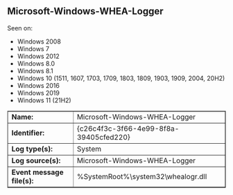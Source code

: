## Microsoft-Windows-WHEA-Logger

Seen on:
* Windows 2008
* Windows 7
* Windows 2012
* Windows 8.0
* Windows 8.1
* Windows 10 (1511, 1607, 1703, 1709, 1803, 1809, 1903, 1909, 2004, 20H2)
* Windows 2016
* Windows 2019
* Windows 11 (21H2)

<table border="1" class="docutils">
  <tbody>
    <tr>
      <td><b>Name:</b></td>
      <td>Microsoft-Windows-WHEA-Logger</td>
    </tr>
    <tr>
      <td><b>Identifier:</b></td>
      <td>{c26c4f3c-3f66-4e99-8f8a-39405cfed220}</td>
    </tr>
    <tr>
      <td><b>Log type(s):</b></td>
      <td>System</td>
    </tr>
    <tr>
      <td><b>Log source(s):</b></td>
      <td>Microsoft-Windows-WHEA-Logger</td>
    </tr>
    <tr>
      <td><b>Event message file(s):</b></td>
      <td>%SystemRoot%\system32\whealogr.dll</td>
    </tr>
  </tbody>
</table>

&nbsp;

